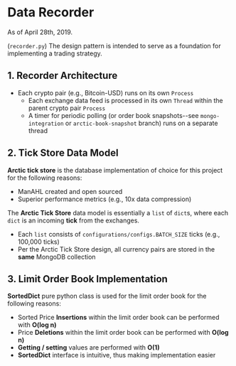 # Data Recorder
As of April 28th, 2019.

(`recorder.py`) The design pattern is intended to serve as a 
foundation for implementing a trading strategy.


## 1. Recorder Architecture
- Each crypto pair (e.g., Bitcoin-USD) runs on its own `Process`
  - Each exchange data feed is processed in its own `Thread` within the 
  parent crypto pair `Process`
  - A timer for periodic polling (or order book snapshots--see 
  `mongo-integration` or `arctic-book-snapshot` branch) runs on 
  a separate thread

## 2. Tick Store Data Model
**Arctic tick store** is the database implementation of choice for 
this project for the 
following reasons:
 - ManAHL created and open sourced
 - Superior performance metrics (e.g., 10x data compression)

The **Arctic Tick Store** data model is essentially a `list` of `dict`s, where 
each `dict` is an incoming **tick** from the exchanges.
- Each `list` consists of `configurations/configs.BATCH_SIZE` ticks 
(e.g., 100,000 ticks)
- Per the Arctic Tick Store design, all currency pairs are stored 
in the **same** MongoDB collection

## 3. Limit Order Book Implementation
**SortedDict** pure python class is used for the limit order book
for the following reasons:
- Sorted Price **Insertions** within the limit order book
 can be performed with **O(log n)**
- Price **Deletions** within the limit order book can be performed 
with **O(log n)**
- **Getting / setting** values are performed with **O(1)**
- **SortedDict** interface is intuitive, thus making implementation easier